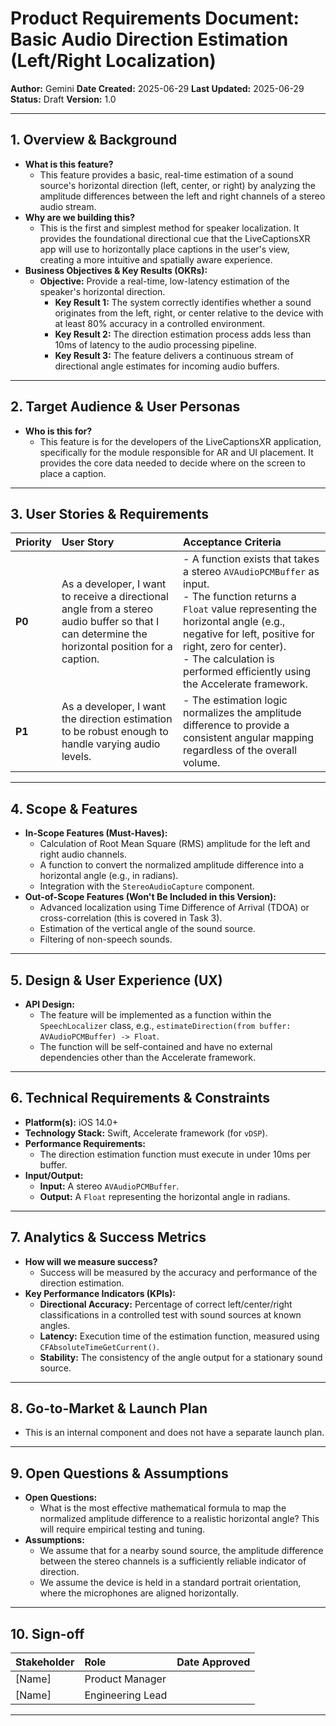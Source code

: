 
# Product Requirements Document: Basic Audio Direction Estimation (Left/Right Localization)

**Author:** Gemini
**Date Created:** 2025-06-29
**Last Updated:** 2025-06-29
**Status:** Draft
**Version:** 1.0

---

## 1. Overview & Background

*   **What is this feature?**
    *   This feature provides a basic, real-time estimation of a sound source's horizontal direction (left, center, or right) by analyzing the amplitude differences between the left and right channels of a stereo audio stream.
*   **Why are we building this?**
    *   This is the first and simplest method for speaker localization. It provides the foundational directional cue that the LiveCaptionsXR app will use to horizontally place captions in the user's view, creating a more intuitive and spatially aware experience.
*   **Business Objectives & Key Results (OKRs):**
    *   **Objective:** Provide a real-time, low-latency estimation of the speaker's horizontal direction.
        *   **Key Result 1:** The system correctly identifies whether a sound originates from the left, right, or center relative to the device with at least 80% accuracy in a controlled environment.
        *   **Key Result 2:** The direction estimation process adds less than 10ms of latency to the audio processing pipeline.
        *   **Key Result 3:** The feature delivers a continuous stream of directional angle estimates for incoming audio buffers.

---

## 2. Target Audience & User Personas

*   **Who is this for?**
    *   This feature is for the developers of the LiveCaptionsXR application, specifically for the module responsible for AR and UI placement. It provides the core data needed to decide where on the screen to place a caption.

---

## 3. User Stories & Requirements

| Priority | User Story                                                                                             | Acceptance Criteria                                                                                                                                                              |
| :------- | :----------------------------------------------------------------------------------------------------- | :------------------------------------------------------------------------------------------------------------------------------------------------------------------------------- |
| **P0**   | As a developer, I want to receive a directional angle from a stereo audio buffer so that I can determine the horizontal position for a caption. | - A function exists that takes a stereo `AVAudioPCMBuffer` as input. <br> - The function returns a `Float` value representing the horizontal angle (e.g., negative for left, positive for right, zero for center). <br> - The calculation is performed efficiently using the Accelerate framework. |
| **P1**   | As a developer, I want the direction estimation to be robust enough to handle varying audio levels.      | - The estimation logic normalizes the amplitude difference to provide a consistent angular mapping regardless of the overall volume. |

---

## 4. Scope & Features

*   **In-Scope Features (Must-Haves):**
    *   Calculation of Root Mean Square (RMS) amplitude for the left and right audio channels.
    *   A function to convert the normalized amplitude difference into a horizontal angle (e.g., in radians).
    *   Integration with the `StereoAudioCapture` component.
*   **Out-of-Scope Features (Won't Be Included in this Version):**
    *   Advanced localization using Time Difference of Arrival (TDOA) or cross-correlation (this is covered in Task 3).
    *   Estimation of the vertical angle of the sound source.
    *   Filtering of non-speech sounds.

---

## 5. Design & User Experience (UX)

*   **API Design:**
    *   The feature will be implemented as a function within the `SpeechLocalizer` class, e.g., `estimateDirection(from buffer: AVAudioPCMBuffer) -> Float`.
    *   The function will be self-contained and have no external dependencies other than the Accelerate framework.

---

## 6. Technical Requirements & Constraints

*   **Platform(s):** iOS 14.0+
*   **Technology Stack:** Swift, Accelerate framework (for `vDSP`).
*   **Performance Requirements:**
    *   The direction estimation function must execute in under 10ms per buffer.
*   **Input/Output:**
    *   **Input:** A stereo `AVAudioPCMBuffer`.
    *   **Output:** A `Float` representing the horizontal angle in radians.

---

## 7. Analytics & Success Metrics

*   **How will we measure success?**
    *   Success will be measured by the accuracy and performance of the direction estimation.
*   **Key Performance Indicators (KPIs):**
    *   **Directional Accuracy:** Percentage of correct left/center/right classifications in a controlled test with sound sources at known angles.
    *   **Latency:** Execution time of the estimation function, measured using `CFAbsoluteTimeGetCurrent()`.
    *   **Stability:** The consistency of the angle output for a stationary sound source.

---

## 8. Go-to-Market & Launch Plan

*   This is an internal component and does not have a separate launch plan.

---

## 9. Open Questions & Assumptions

*   **Open Questions:**
    *   What is the most effective mathematical formula to map the normalized amplitude difference to a realistic horizontal angle? This will require empirical testing and tuning.
*   **Assumptions:**
    *   We assume that for a nearby sound source, the amplitude difference between the stereo channels is a sufficiently reliable indicator of direction.
    *   We assume the device is held in a standard portrait orientation, where the microphones are aligned horizontally.

---

## 10. Sign-off

| Stakeholder       | Role                | Date Approved |
| :---------------- | :------------------ | :------------ |
| [Name]            | Product Manager     |               |
| [Name]            | Engineering Lead    |               |

---
